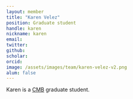 ```yaml
---
layout: member
title: "Karen Velez"
position: Graduate student
handle: karen
nickname: karen
email: 
twitter: 
github: 
scholar: 
orcid: 
image: /assets/images/team/karen-velez-v2.png
alum: false
---
```


Karen is a [CMB] graduate student.

[CMB]: https://camb.uchicago.edu/

